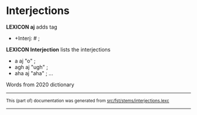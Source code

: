# Interjections

**LEXICON aj** adds tag 
* +Interj: # ; 

**LEXICON Interjection** lists the interjections
* a aj "o" ; 
* agh aj "ugh" ; 
* aha aj "aha" ; 
...

Words from 2020 dictionary

* * *

<small>This (part of) documentation was generated from [src/fst/stems/interjections.lexc](https://github.com/giellalt/lang-cor/blob/main/src/fst/stems/interjections.lexc)</small>

---

